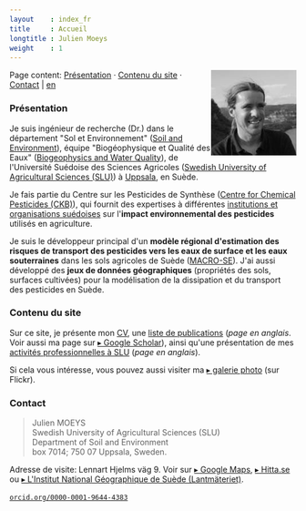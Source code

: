 ```yaml
---
layout    : index_fr
title     : Accueil
longtitle : Julien Moeys
weight    : 1
---
```


<img src="/assets/img/jmoeys-avatar-small.jpg" alt="Photo de Julien Moeys" align="right"/>

Page content: [Présentation](#presentation) &middot; 
[Contenu du site](#contenudusite) &middot; [Contact](#contact) | 
<a href="/" class="en" alt="in English">en</a>

### Présentation   <a name="presentation"></a>

Je suis ingénieur de recherche (Dr.) dans le département "Sol et 
Environnement" ([Soil and Environment][SLUSoil]), équipe "Biogéophysique 
et Qualité des Eaux" ([Biogeophysics and Water Quality][BGFVV]), 
de l'Université Suédoise des Sciences Agricoles ([Swedish 
University of Agricultural Sciences (SLU)][SLU]) à [Uppsala][], en 
Suède.

Je fais partie du Centre sur les Pesticides de Synthèse 
([Centre for Chemical Pesticides (CKB)][CKB]), qui fournit des 
expertises à différentes [institutions et organisations 
suédoises][CKBRef] sur l'**impact environnemental des pesticides** 
utilisés en agriculture. 

Je suis le développeur principal d'un **modèle régional d'estimation 
des risques de transport des pesticides vers les eaux de surface 
et les eaux souterraines** dans les sols agricoles de Suède 
([MACRO-SE][]). J'ai aussi développé des **jeux de données 
géographiques** (propriétés des sols, surfaces cultivées) pour 
la modélisation de la dissipation et du transport des pesticides 
en Suède.



### Contenu du site   <a name="contenudusite"></a>

Sur ce site, je présente mon [CV](/CV/), une [liste de 
publications](/Publications/) (_page en anglais_. Voir aussi ma page
sur [&#9656; Google Scholar][jmScholar]), ainsi qu'une présentation 
de mes [activités professionnelles à SLU](/Activities/) (_page en 
anglais_).

Si cela vous intéresse, vous pouvez aussi visiter ma [&#9656; galerie 
photo][jmFlickr] (sur Flickr).



### Contact   <a name="contact"></a>

> Julien MOEYS   
> Swedish University of Agricultural Sciences (SLU)   
> Department of Soil and Environment   
> box 7014; 750 07 Uppsala, Sweden.

Adresse de visite: Lennart Hjelms väg 9. Voir sur [&#9656; Google 
Maps][gMapSLU], [&#9656; Hitta.se][hMapSLU] ou [&#9656; L'Institut 
National Géographique de Suède (Lantmäteriet)][sluLM].

<a href="http://orcid.org/0000-0001-9644-4383" alt="ORCID de Julien Moeys" class="ORCID" ><code>orcid.org/0000-0001-9644-4383</code></a>



<!-- List of links -->
[SLU]:        http://www.slu.se/  "Swedish University of Agricultural Sciences (SLU)" 
[SLUSoil]:    http://www.slu.se/soil  "department of Soil and Environment (@SLU)" 
[BGFVV]:      http://www.slu.se/en/departments/soil-environment/research/biogeophysics-and-water-quality/  "Biogeophysics and Water Quality group (@SLU)" 
[Uppsala]:    https://fr.wikipedia.org/wiki/Uppsala "Uppsala (Wikipedia)"
[CKB]:        http://www.slu.se/en/collaborative-centres-and-projects/centre-for-chemical-pesticides-ckb1/ "Centre for Chemical Pesticides (CKB) (@SLU)" 
[CKBRef]:     http://www.slu.se/en/collaborative-centres-and-projects/centre-for-chemical-pesticides-ckb1/about-us/reference-group/  "CKB Reference group (@SLU)" 
[MACRO-SE]:   http://www.slu.se/sv/centrumbildningar-och-projekt/kompetenscentrum-for-kemiska-bekampningsmedel/verksamhetsomraden/modeller/macro-se/  "MACRO-SE model (@SLU)" 
[jmFlickr]:   https://www.flickr.com/photos/julienmoeys  "Julien Moeys picture gallery (@Flickr)" 
[jmScholar]:  http://scholar.google.com/citations?user=cRNn-IMAAAAJ  "Julien Moeys on Google Scholar"  
[gMapSLU]:    https://goo.gl/maps/Jn13M  "Map of SLU (Google Maps)"
[hMapSLU]:    http://www.hitta.se/kartan?s=e554f834 "Map of SLU (Hitta.se)"
[sluLM]:      http://kso2.lantmateriet.se/?e=649249&n=6634006&z=12 "Map of SLU (Lantmateriet.se)"

<!-- Longer links -->

